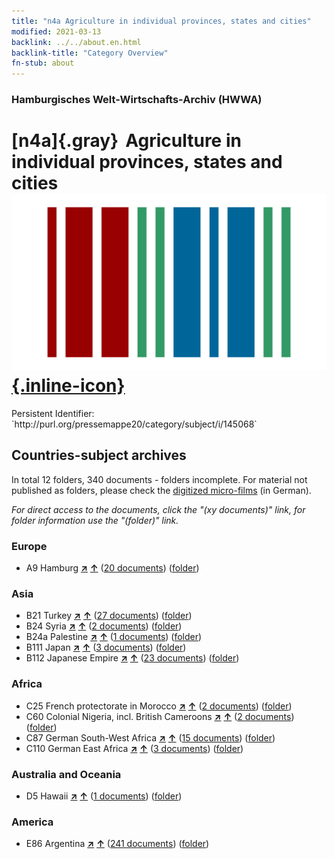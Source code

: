 ```yaml
---
title: "n4a Agriculture in individual provinces, states and cities"
modified: 2021-03-13
backlink: ../../about.en.html
backlink-title: "Category Overview"
fn-stub: about
---
```


### Hamburgisches Welt-Wirtschafts-Archiv (HWWA)

# [n4a]{.gray}&#8201; Agriculture in individual provinces, states and cities &#160; [![Wikidata](/images/Wikidata-logo.svg "Wikidata"){.inline-icon}](http://www.wikidata.org/entity/Q99428024)

<div class="hint">Persistent Identifier: `http://purl.org/pressemappe20/category/subject/i/145068`</div>







## Countries-subject archives





In total 12 folders, 340 documents - folders incomplete.
For material not published as folders, please check the [digitized micro-films](/film/h1_sh.de.html) (in German).

_For direct access to the documents, click the "(xy documents)" link, for folder information use the "(folder)" link._



### Europe

- A9 Hamburg [**&nearr;**](../../../geo/i/140905/about.en.html "Hamburg (all folders)") [**&uarr;**](../../../geo/about.en.html#A9 "Country category system") (<a href="https://pm20.zbw.eu/iiifview/folder/sh/140905,145068" title="about: Hamburg : Agriculture in individual provinces, states and cities" target="_blank">20 documents</a>) ([folder](../../../../folder/sh/1409xx/140905/1450xx/145068/about.en.html))

### Asia

- B21 Turkey [**&nearr;**](../../../geo/i/141111/about.en.html "Turkey (all folders)") [**&uarr;**](../../../geo/about.en.html#B21 "Country category system") (<a href="https://pm20.zbw.eu/iiifview/folder/sh/141111,145068" title="about: Turkey : Agriculture in individual provinces, states and cities" target="_blank">27 documents</a>) ([folder](../../../../folder/sh/1411xx/141111/1450xx/145068/about.en.html))
- B24 Syria [**&nearr;**](../../../geo/i/141114/about.en.html "Syria (all folders)") [**&uarr;**](../../../geo/about.en.html#B24 "Country category system") (<a href="https://pm20.zbw.eu/iiifview/folder/sh/141114,145068" title="about: Syria : Agriculture in individual provinces, states and cities" target="_blank">2 documents</a>) ([folder](../../../../folder/sh/1411xx/141114/1450xx/145068/about.en.html))
- B24a Palestine [**&nearr;**](../../../geo/i/141115/about.en.html "Palestine (all folders)") [**&uarr;**](../../../geo/about.en.html#B24a "Country category system") (<a href="https://pm20.zbw.eu/iiifview/folder/sh/141115,145068" title="about: Palestine : Agriculture in individual provinces, states and cities" target="_blank">1 documents</a>) ([folder](../../../../folder/sh/1411xx/141115/1450xx/145068/about.en.html))
- B111 Japan [**&nearr;**](../../../geo/i/141272/about.en.html "Japan (all folders)") [**&uarr;**](../../../geo/about.en.html#B111 "Country category system") (<a href="https://pm20.zbw.eu/iiifview/folder/sh/141272,145068" title="about: Japan : Agriculture in individual provinces, states and cities" target="_blank">3 documents</a>) ([folder](../../../../folder/sh/1412xx/141272/1450xx/145068/about.en.html))
- B112 Japanese Empire [**&nearr;**](../../../geo/i/141273/about.en.html "Japanese Empire (all folders)") [**&uarr;**](../../../geo/about.en.html#B112 "Country category system") (<a href="https://pm20.zbw.eu/iiifview/folder/sh/141273,145068" title="about: Japanese Empire : Agriculture in individual provinces, states and cities" target="_blank">23 documents</a>) ([folder](../../../../folder/sh/1412xx/141273/1450xx/145068/about.en.html))

### Africa

- C25 French protectorate in Morocco [**&nearr;**](../../../geo/i/141358/about.en.html "French protectorate in Morocco (all folders)") [**&uarr;**](../../../geo/about.en.html#C25 "Country category system") (<a href="https://pm20.zbw.eu/iiifview/folder/sh/141358,145068" title="about: French protectorate in Morocco : Agriculture in individual provinces, states and cities" target="_blank">2 documents</a>) ([folder](../../../../folder/sh/1413xx/141358/1450xx/145068/about.en.html))
- C60 Colonial Nigeria, incl. British Cameroons [**&nearr;**](../../../geo/i/141409/about.en.html "Colonial Nigeria, incl. British Cameroons (all folders)") [**&uarr;**](../../../geo/about.en.html#C60 "Country category system") (<a href="https://pm20.zbw.eu/iiifview/folder/sh/141409,145068" title="about: Colonial Nigeria, incl. British Cameroons : Agriculture in individual provinces, states and cities" target="_blank">2 documents</a>) ([folder](../../../../folder/sh/1414xx/141409/1450xx/145068/about.en.html))
- C87 German South-West Africa [**&nearr;**](../../../geo/i/141450/about.en.html "German South-West Africa (all folders)") [**&uarr;**](../../../geo/about.en.html#C87 "Country category system") (<a href="https://pm20.zbw.eu/iiifview/folder/sh/141450,145068" title="about: German South-West Africa : Agriculture in individual provinces, states and cities" target="_blank">15 documents</a>) ([folder](../../../../folder/sh/1414xx/141450/1450xx/145068/about.en.html))
- C110 German East Africa [**&nearr;**](../../../geo/i/141471/about.en.html "German East Africa (all folders)") [**&uarr;**](../../../geo/about.en.html#C110 "Country category system") (<a href="https://pm20.zbw.eu/iiifview/folder/sh/141471,145068" title="about: German East Africa : Agriculture in individual provinces, states and cities" target="_blank">3 documents</a>) ([folder](../../../../folder/sh/1414xx/141471/1450xx/145068/about.en.html))

### Australia and Oceania

- D5 Hawaii [**&nearr;**](../../../geo/i/141595/about.en.html "Hawaii (all folders)") [**&uarr;**](../../../geo/about.en.html#D5 "Country category system") (<a href="https://pm20.zbw.eu/iiifview/folder/sh/141595,145068" title="about: Hawaii : Agriculture in individual provinces, states and cities" target="_blank">1 documents</a>) ([folder](../../../../folder/sh/1415xx/141595/1450xx/145068/about.en.html))

### America

- E86 Argentina [**&nearr;**](../../../geo/i/141692/about.en.html "Argentina (all folders)") [**&uarr;**](../../../geo/about.en.html#E86 "Country category system") (<a href="https://pm20.zbw.eu/iiifview/folder/sh/141692,145068" title="about: Argentina : Agriculture in individual provinces, states and cities" target="_blank">241 documents</a>) ([folder](../../../../folder/sh/1416xx/141692/1450xx/145068/about.en.html))








